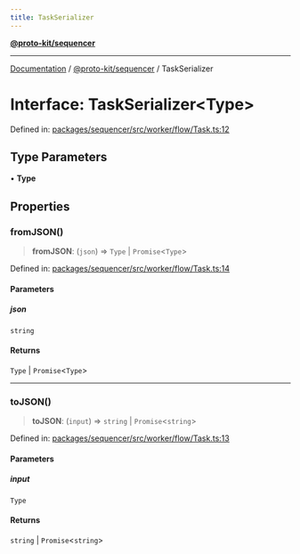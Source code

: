 ```yaml
---
title: TaskSerializer
---
```


[**@proto-kit/sequencer**](../README.md)

***

[Documentation](../../../README.md) / [@proto-kit/sequencer](../README.md) / TaskSerializer

# Interface: TaskSerializer\<Type\>

Defined in: [packages/sequencer/src/worker/flow/Task.ts:12](https://github.com/proto-kit/framework/blob/b953c754e500c62f01fbbd6d09adfb2f5577269d/packages/sequencer/src/worker/flow/Task.ts#L12)

## Type Parameters

• **Type**

## Properties

### fromJSON()

> **fromJSON**: (`json`) => `Type` \| `Promise`\<`Type`\>

Defined in: [packages/sequencer/src/worker/flow/Task.ts:14](https://github.com/proto-kit/framework/blob/b953c754e500c62f01fbbd6d09adfb2f5577269d/packages/sequencer/src/worker/flow/Task.ts#L14)

#### Parameters

##### json

`string`

#### Returns

`Type` \| `Promise`\<`Type`\>

***

### toJSON()

> **toJSON**: (`input`) => `string` \| `Promise`\<`string`\>

Defined in: [packages/sequencer/src/worker/flow/Task.ts:13](https://github.com/proto-kit/framework/blob/b953c754e500c62f01fbbd6d09adfb2f5577269d/packages/sequencer/src/worker/flow/Task.ts#L13)

#### Parameters

##### input

`Type`

#### Returns

`string` \| `Promise`\<`string`\>
